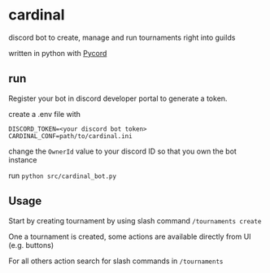 # cardinal

discord bot to create, manage and run tournaments right into guilds

written in python with [Pycord](https://pycord.dev/)

## run

Register your bot in discord developer portal to generate a token.

create a .env file with

```text
DISCORD_TOKEN=<your discord bot token>
CARDINAL_CONF=path/to/cardinal.ini
```

change the `OwnerId` value to your discord ID so that you own the bot instance

run `python src/cardinal_bot.py`

## Usage

Start by creating tournament by using slash command `/tournaments create`

One a tournament is created, some actions are available directly from UI (e.g. buttons)

For all others action search for slash commands in `/tournaments`
